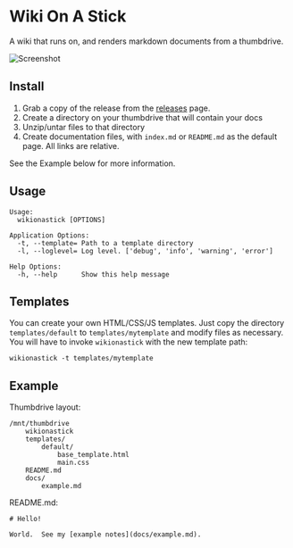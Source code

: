 # Wiki On A Stick

A wiki that runs on, and renders markdown documents from a thumbdrive.

![Screenshot](https://i.imgur.com/hJwDVw4.png)

## Install

1) Grab a copy of the release from the [releases](https://github.com/mikeshultz/wikionastick/releases)
page.
2) Create a directory on your thumbdrive that will contain your docs
3) Unzip/untar files to that directory
4) Create documentation files, with `index.md` or `README.md` as the default 
page.  All links are relative.

See the Example below for more information.

## Usage

	Usage:
	  wikionastick [OPTIONS]

	Application Options:
	  -t, --template= Path to a template directory
	  -l, --loglevel= Log level. ['debug', 'info', 'warning', 'error']

	Help Options:
	  -h, --help      Show this help message

## Templates

You can create your own HTML/CSS/JS templates. Just copy the directory 
`templates/default` to `templates/mytemplate` and modify files as necessary.  
You will have to invoke `wikionastick` with the new template path:

    wikionastick -t templates/mytemplate

## Example

Thumbdrive layout:

    /mnt/thumbdrive
        wikionastick
        templates/
            default/
                base_template.html
                main.css
        README.md
        docs/
            example.md

README.md:

    # Hello!

    World.  See my [example notes](docs/example.md).